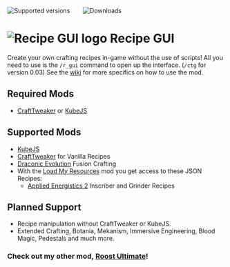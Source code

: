 ![Supported versions](https://cf.way2muchnoise.eu/versions/637442.svg?badge_style=for_the_badge) &emsp; &nbsp; ![Downloads](https://cf.way2muchnoise.eu/full_637442_downloads.svg?badge_style=for_the_badge)

# ![Recipe GUI logo](https://media.forgecdn.net/avatars/thumbnails/563/608/64/64/637918905833323522.png) Recipe GUI 

Create your own crafting recipes in-game without the use of scripts! All you need to use is the `/r_gui` command to open up the interface. (`/ctg` for version 0.03) See the [wiki](https://tarantel.gitbook.io/recipe-gui-vanilla-crafttweaker-kubejs/) for more specifics on how to use the mod.

## Required Mods
- [CraftTweaker](https://www.curseforge.com/minecraft/mc-mods/crafttweaker) or [KubeJS](https://www.curseforge.com/minecraft/mc-mods/kubejs)

## Supported Mods
- [KubeJS](https://www.curseforge.com/minecraft/mc-mods/kubejs)
- [CraftTweaker](https://www.curseforge.com/minecraft/mc-mods/crafttweaker) for Vanilla Recipes
- [Draconic Evolution](https://www.curseforge.com/minecraft/mc-mods/draconic-evolution) Fusion Crafting
- With the [Load My Resources](https://www.curseforge.com/minecraft/mc-mods/load-my-resources-forge) mod you get access to these JSON Recipes:
  - [Applied Energistics 2](https://www.curseforge.com/minecraft/mc-mods/applied-energistics-2) Inscriber and Grinder Recipes

## Planned Support
- Recipe manipulation without CraftTweaker or KubeJS.
- Extended Crafting, Botania, Mekanism, Immersive Engineering, Blood Magic, Pedestals and much more.

### Check out my other mod, [Roost Ultimate](https://www.curseforge.com/minecraft/mc-mods/roost-ultimate)!